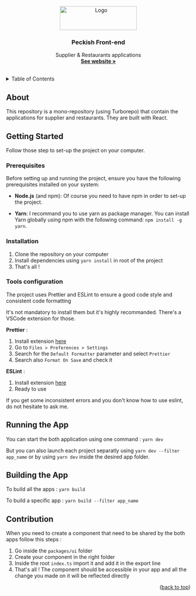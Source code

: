 <a name="readme-top"></a>

<!-- PROJECT LOGO -->
<br />
<div align="center">
  <a href="https://github.com/PeckishAI/frontend-api">
    <img src="https://unicorn-cdn.b-cdn.net/948cea10-692b-4a1d-83ef-fe7e3b42f10b/white-logo---no-background.png?width=104&height=34" alt="Logo" width="210" height="65">
  </a>

<h3 align="center">Peckish Front-end</h3>

  <p align="center">
    Supplier & Restaurants applications
    <br />
    <a href="https://iampeckish.com/"><strong>See website »</strong></a>
    <br />
    <br />
  </p>
</div>



<!-- TABLE OF CONTENTS -->
<details>
  <summary>Table of Contents</summary>
  <ol>
    <li>
      <a href="#about-the-project">About The Project</a>
    </li>
    <li>
      <a href="#getting-started">Getting Started</a>
      <ul>
        <li><a href="#prerequisites">Prerequisites</a></li>
        <li><a href="#installation">Installation</a></li>
        <li><a href="#tools-configuration">Tools configuration</a></li>
      </ul>
    </li>
    <li><a href="#running-the-app">Running the App</a></li>
    <li><a href="#building-the-app">Building the App</a></li>
    <li><a href="#contribution">Contribution</a></li>
  </ol>
</details>


## About 

This repository is a mono-repository (using Turborepo) that contain the applications for supplier and restaurants. They are built with React. 


<!-- GETTING STARTED -->
## Getting Started

Follow those step to set-up the project on your computer.

### Prerequisites

Before setting up and running the project, ensure you have the following prerequisites installed on your system:

- __Node.js__ (and npm): Of course you need to have npm in order to set-up the project.

- __Yarn__: I recommand you to use yarn as package manager. You can install Yarn globally using npm with the following command: `npm install -g yarn`.

### Installation

1. Clone the repository on your computer
2. Install dependencies using `yarn install` in root of the project
3. That's all !

### Tools configuration

The project uses Prettier and ESLint to ensure a good code style and consistent code formatting

It's not mandatory to install them but it's highly recommanded.
There's a VSCode extension for those.

__Prettier__ :  
1. Install extension [here](https://marketplace.visualstudio.com/items?itemName=esbenp.prettier-vscode)
2. Go to `Files > Preferences > Settings`
3. Search for the `Default Formatter` parameter and select `Prettier`
4. Search also `Format On Save` and check it

__ESLint__ : 
1. Install extension [here](https://marketplace.visualstudio.com/items?itemName=dbaeumer.vscode-eslint)
2. Ready to use

If you get some inconsistent errors and you don't know how to use eslint, do not hesitate to ask me.

## Running the App

You can start the both application using one command :
`yarn dev` 

But you can also launch each project separatly using `yarn dev --filter app_name` or by using `yarn dev` inside the desired app folder.

## Building the App

To build all the apps : `yarn build`

To build a specific app : `yarn build --filter app_name`


## Contribution

When you need to create a component that need to be shared by the both apps follow this steps :

1. Go inside the `packages/ui` folder
2. Create your component in the right folder 
3. Inside the root `index.ts` import it and add it in the export line
4. That's all ! The component should be accessible in your app and all the change you made on it will be reflected directly 

<p align="right">(<a href="#readme-top">back to top</a>)</p>
